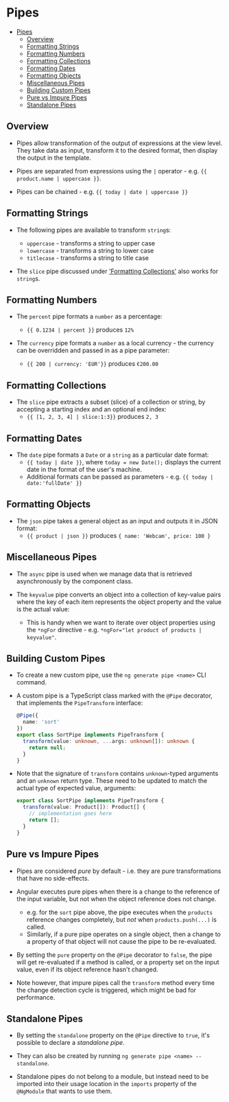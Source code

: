 # Pipes

<!-- TOC -->
- [Pipes](#pipes)
  - [Overview](#overview)
  - [Formatting Strings](#formatting-strings)
  - [Formatting Numbers](#formatting-numbers)
  - [Formatting Collections](#formatting-collections)
  - [Formatting Dates](#formatting-dates)
  - [Formatting Objects](#formatting-objects)
  - [Miscellaneous Pipes](#miscellaneous-pipes)
  - [Building Custom Pipes](#building-custom-pipes)
  - [Pure vs Impure Pipes](#pure-vs-impure-pipes)
  - [Standalone Pipes](#standalone-pipes)
<!-- TOC -->

## Overview

- Pipes allow transformation of the output of expressions at the view level.
  They take data as input, transform it to the desired format, then display
  the output in the template.

- Pipes are separated from expressions using the `|` operator - e.g.
  `{{ product.name | uppercase }}`.

- Pipes can be chained - e.g. `{{ today | date | uppercase }}`


## Formatting Strings

- The following pipes are available to transform `string`s:
    - `uppercase` - transforms a string to upper case
    - `lowercase` - transforms a string to lower case
    - `titlecase` - transforms a string to title case

- The `slice` pipe discussed under
  ['Formatting Collections'](#formatting-collections) also works for `string`s.


## Formatting Numbers

- The `percent` pipe formats a `number` as a percentage:
    - `{{ 0.1234 | percent }}` produces `12%`

- The `currency` pipe formats a `number` as a local currency - the currency can
  be overridden and passed in as a pipe parameter:
    - `{{ 200 | currency: 'EUR'}}` produces `€200.00`


## Formatting Collections

- The `slice` pipe extracts a subset (slice) of a collection or string, by
  accepting a starting index and an optional end index:
    - `{{ [1, 2, 3, 4] | slice:1:3}}` produces `2, 3`


## Formatting Dates

- The `date` pipe formats a `Date` or a `string` as a particular date format:
    - `{{ today | date }}`, where `today = new Date();` displays the current
      date in the format of the user's machine.
    - Additional formats can be passed as parameters - e.g. `{{ today |
      date:'fullDate' }}`


## Formatting Objects

- The `json` pipe takes a general object as an input and outputs it in JSON
  format:
    - `{{ product | json }}` produces `{ name: 'Webcam', price: 100 }`


## Miscellaneous Pipes

- The `async` pipe is used when we manage data that is retrieved
  asynchronously by the component class.

- The `keyvalue` pipe converts an object into a collection of key-value
  pairs where the key of each item represents the object property and the
  value is the actual value:
    - This is handy when we want to iterate over object properties using the
      `*ngFor` directive - e.g. `*ngFor="let product of products | keyvalue"`.


## Building Custom Pipes

- To create a new custom pipe, use the `ng generate pipe <name>` CLI command.

- A custom pipe is a TypeScript class marked with the `@Pipe` decorator,
  that implements the `PipeTransform` interface:

    ```typescript
    @Pipe({
      name: 'sort'
    })
    export class SortPipe implements PipeTransform {
      transform(value: unknown, ...args: unknown[]): unknown {
        return null;
      }
    }
    ```

- Note that the signature of `transform` contains `unknown`-typed arguments
  and an `unknown` return type.  These need to be updated to match the
  actual type of expected value, arguments:

    ```typescript
    export class SortPipe implements PipeTransform {
      transform(value: Product[]): Product[] {
        // implementation goes here
        return [];
      }
    }
    ```


## Pure vs Impure Pipes

- Pipes are considered _pure_ by default - i.e. they are pure
  transformations that have no side-effects.

- Angular executes pure pipes when there is a change to the reference of the
  input variable, but not when the object reference does not change.
    - e.g. for the `sort` pipe above, the pipe executes when the `products`
      reference changes completely, but _not_ when `products.push(...)` is
      called.
    - Similarly, if a pure pipe operates on a single object, then a change
      to a property of that object will not cause the pipe to be re-evaluated.

- By setting the `pure` property on the `@Pipe` decorator to `false`, the
  pipe will get re-evaluated if a method is called, or a property set on the
  input value, even if its object reference hasn't changed.

- Note however, that impure pipes call the `transform` method every time the
  change detection cycle is triggered, which might be bad for performance.


## Standalone Pipes

- By setting the `standalone` property on the `@Pipe` directive to `true`,
  it's possible to declare a _standalone pipe_.

- They can also be created by running `ng generate pipe <name> --standalone`.

- Standalone pipes do not belong to a module, but instead need to be
  imported into their usage location in the `imports` property of the
  `@NgModule` that wants to use them.


<!-- References -->

